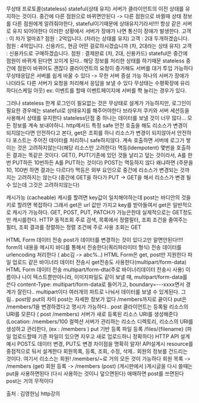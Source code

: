 무상태 프로토콜(stateless)
stateful(상태 유지)
서버가 클라이언트의 이전 상태를 유지하는 것이다.
중간에 다른 점원으로 바뀌면안된다 -> 다른 점원으로 바뀔때 상태 정보를 다른 점원에게 알려줘야한다, stateful이기때문에 상태유지기라서!!!!
항상 같은 서버로 유지 되어야한다 이러한 상황에서 서버가 장애가 나면 통신이 장애가 발생한다.
고객 : 이 차가 얼마죠?
점원 : 2억입니다. (차라는 상태를 유지)
고객 : 2대 두개하겠습니다.
점원 : 4억입니다. 신용카드, 현금 어떤 걸로하시겠습니까 (차, 2대라는 상태 유지)
고객 : 신용카드로 구매하겠습니다.
점원 : 결제완료 (차, 2대, 신용카드)
stateful은 중간에 점원이 바뀌게 된다면 꼬이게 된다.. 해당 정보를 처리한 상태를 하기때문
stateless
중간에 점원이 바뀌어도 괜찮다
클라이언트의 요청이 증가해도 서버를 대거 투입 가능하다
무상태응답은 서버를 쉽게 바꿀 수 있다 -> 무한 서버 증설 가능
하나의 서버가 장애가 나더라도 다른 서버가 요청을 처리해서 응답을 보낼 수 있다
무상태는 수평확장에 유리하다(스케일 아웃)
ex: 이벤트를 할때 이벤트페이지에 서버를 쫙 늘리는 경우가 있다.




그러나 stateless 한계
로그인이 필요없는 것은 무상태로 설계가 가능하지만, 로그인이 필요한 경우에는 stateful로 상태유지를 해주어야한다
브라우저 쿠키와 서버 세션등을 사용해서 상태를 유지한다
stateless단점 중 하나는 데이터를 보낼 것이 너무 많다... 모든 정보를 계속 보내야하니.
http메서드 특정
safe 안전
호출을 해도 리소스가 변경이 되지않는다면 안전하다고 본다, get은 조회를 하니 리소스가 변경이 되지않아서 안전하다 포스트는 주어진 데이터를 처리하니 safe하지않다.
계속 호출하면 서버에 로그가 쌓이는 것은 고려하지않는다(해당 리소스만 고려한다)
멱등(Idempotent)
몇번을 호출하든 결과는 똑같은 것이다.
GET(), PUT(기존에 있던 것들 날리고 덮는 것이라서, A를 한번 PUT하든 10번하든 A를 PUT하는 것이다)
POST는 멱등하지 않다 왜냐하면 (주문을 10, 100번 하면 결과는 다르다!)
멱등은 외부 요인으로 중간에 리소스가 변경되는 것까지는 고려하지는 않는다 (중간에 GET을 하다가 PUT -> GET을 해서 리소스가 변경 될 수 있는데 그것은 고려하지않는다)

캐시가능 (cacheable)
캐시를 할려면 key값이 일치해야하는데 post는 바디안의 것을 키로 할려면 복잡하다 그래서 get은 url 값만 가지고 key를 받아들여서 get은 일반적으로 캐시가 가능하다.
GET, POST, PUT, PATCH가 가능은한데 실제적으로는 GET정도만 캐시를한다.
HTTP
동적조회
주로 검색, 목록에서 정렬필터, 조회 조건을 줄여주는 필터, 조회 결과를 정렬하는 정렬 조건에 주로 사용
조회는 GET

HTML Form 데이터 전송
post가 데이터를 변경하는 것이 있다고만 알면안된다!!!!
form의 내용을 메시지 바디를 통해서 전송한다(쿼리파라미터 형식)
전송 데이터를 urlencoding 처리한다 ( abc김 -> abc%..)
HTML Form은 get, post만 지원한다
파일 업로드 같은 바이너리 데이터 전송시 get전송도 사용한다(multipart/form-data)
HTML Form 데이터 전송
multipart/form-dta(주로 바이너리데이터 전송시 사용)
이름이나 나이 텍스트뿐만아니라, 이미지파일도 같이 보낼 때, multipart/form-data를 쓴다
content-Type: multipart/form-data로 들어가고, boundary=---xxxx면서 경계가 잘린다..
multipart이다 여러개의 파트로 나눠서 데이터를 보낼 수 있게된다.
그림..
post랑 put의 차이
post는 자세한 정보가 없다 /members까지로 끝이다
put은 /members/1을 변경하겠다고 명시가 가능하다..
post
클라이언트는 등록될 리소스의 URI를 모른다 ( post /members)
서버가 새로 등록된 리소스 URI를 생성해준다 (Location: /members/100
컬렉션
서버가 관리하는 리소스 디렉토리, 리소스의 URI를 생성하고 관리한다, (ex : /members )
put 기반 등록
파일 등록 /files/{filename} (파일 업로드할때 기존 파일이 있으면 지우고 새로 업로드하니 정확하다)
HTTP API 설계 예시
POST도 데이터 변경, PUT도 변경 차이점을 명확히 알자!
API설계시 resource를 중점적으로 둬서 설계한다
회원목록, 등록, 조회, 수정, 삭제.. 회원의 정보를 건드리는 것이다. 여기서 리소스는 회원!
/members/~로 거의 모든 것이 가능하다
회원 목록 -> /members (get)
회원 등록 -> /members (post)
(게시판에서 )게시글을 다시 쓸때는 put을 사용하면된다 (다시 사용하는 것이니 덮으면된다)
애매하면 post를 쓰면된다 post는 거의 무적이다

출처 : 김영한님 http강의